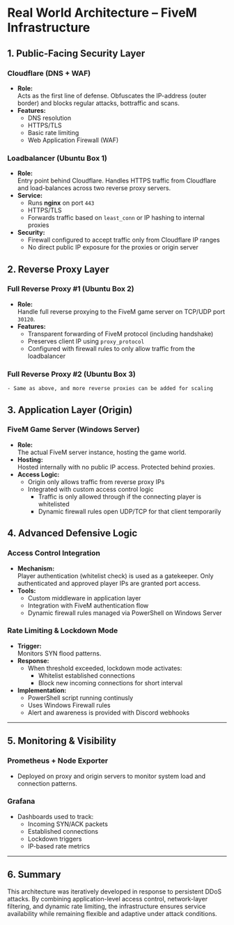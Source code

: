 # Real World Architecture – FiveM Infrastructure

## 1. Public-Facing Security Layer

### Cloudflare (DNS + WAF)
- **Role:**  
  Acts as the first line of defense. Obfuscates the IP-address (outer border) and blocks regular attacks, bottraffic and scans.
- **Features:**
  - DNS resolution
  - HTTPS/TLS
  - Basic rate limiting
  - Web Application Firewall (WAF)

### Loadbalancer (Ubuntu Box 1)
- **Role:**  
  Entry point behind Cloudflare. Handles HTTPS traffic from Cloudflare and load-balances across two reverse proxy servers.
- **Service:**  
  - Runs **nginx** on port `443`
  - HTTPS/TLS
  - Forwards traffic based on `least_conn` or IP hashing to internal proxies
- **Security:**  
  - Firewall configured to accept traffic only from Cloudflare IP ranges
  - No direct public IP exposure for the proxies or origin server

## 2. Reverse Proxy Layer

### Full Reverse Proxy #1 (Ubuntu Box 2)
- **Role:**  
  Handle full reverse proxying to the FiveM game server on TCP/UDP port `30120`.
- **Features:**
  - Transparent forwarding of FiveM protocol (including handshake)
  - Preserves client IP using `proxy_protocol`
  - Configured with firewall rules to only allow traffic from the loadbalancer
### Full Reverse Proxy #2 (Ubuntu Box 3)
    - Same as above, and more reverse proxies can be added for scaling

## 3. Application Layer (Origin)

### FiveM Game Server (Windows Server)
- **Role:**  
  The actual FiveM server instance, hosting the game world.
- **Hosting:**  
  Hosted internally with no public IP access. Protected behind proxies.
- **Access Logic:**
  - Origin only allows traffic from reverse proxy IPs
  - Integrated with custom access control logic
    - Traffic is only allowed through if the connecting player is whitelisted
    - Dynamic firewall rules open UDP/TCP for that client temporarily

## 4. Advanced Defensive Logic

### Access Control Integration
- **Mechanism:**  
  Player authentication (whitelist check) is used as a gatekeeper. Only authenticated and approved player IPs are granted port access.
- **Tools:**  
  - Custom middleware in application layer
  - Integration with FiveM authentication flow
  - Dynamic firewall rules managed via PowerShell on Windows Server

### Rate Limiting & Lockdown Mode
- **Trigger:**  
  Monitors SYN flood patterns.
- **Response:**  
  - When threshold exceeded, lockdown mode activates:
    - Whitelist established connections
    - Block new incoming connections for short interval
- **Implementation:**  
  - PowerShell script running continusly
  - Uses Windows Firewall rules
  - Alert and awareness is provided with Discord webhooks

---

## 5. Monitoring & Visibility

### Prometheus + Node Exporter
- Deployed on proxy and origin servers to monitor system load and connection patterns.

### Grafana
- Dashboards used to track:
  - Incoming SYN/ACK packets
  - Established connections
  - Lockdown triggers
  - IP-based rate metrics

---

## 6. Summary

This architecture was iteratively developed in response to persistent DDoS attacks. By combining application-level access control, network-layer filtering, and dynamic rate limiting, the infrastructure ensures service availability while remaining flexible and adaptive under attack conditions.
